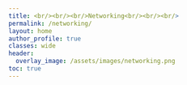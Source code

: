 ```yaml
---
title: <br/><br/><br/>Networking<br/><br/><br/>
permalink: /networking/
layout: home
author_profile: true
classes: wide
header:
  overlay_image: /assets/images/networking.png
toc: true
---
```


